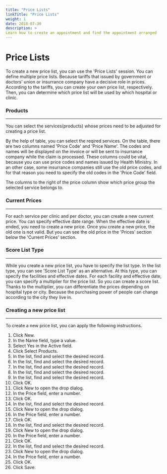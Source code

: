 ```yaml
---
title: "Price Lists"
linkTitle: "Price Lists"
weight: 1
date: 2018-07-30
description: >
Learn how to create an appointment and find the appointment arranged
---
```


# Price Lists

To create a new price list, you can use the 'Price Lists' session. You can define multiple price lists. Because tariffs that issued by government or doctors' union or insurrance company have a decisive role in prices. According to the tariffs, you can create your own price list, respectively. Then, you can determine which price list will be used by which hospital or clinic.

### Products

---

You can select the services(products) whose prices need to be adjusted for creating a price list.

By the help of table, you can select the reqired services. On the table, there are two columns named 'Price Code' and 'Price Name'. The codes and names will be displayed on the invoice or will be sent to insurrance company while the claim is processed. These columns could be vital, because you can use price codes and names issued by Health Ministry. In an other case, some insurrance companies still use the old price codes, and for that reason you need to specify the old codes in the 'Price Code' field.

The columns to the right of the price column show which price group the selected service belongs to.

### Current Prices

---

For each service per clinic and per doctor, you can create a new current price. You can specify effective date range. When the effective date is ended, you need to create a new price. Once you create a new price, the old one is not valid. But you can see the old price in the 'Prices' section below the 'Current Prices' section.

### Score List Type

---

While you create a new price list, you have to specify the list type. In the list type, you can see 'Score List Type' as an alternative. At this type, you can specify the facilities and effective dates. For each facility and effective date, you can specify a multiplier for the price list. So you can create a score list. Thanks to the multiplier, you can differentiate the prices depending on hospital type or city. Because the purchasing power of people can change according to the city they live in.

### Creating a new price list

---

To create a new price list, you can apply the following instructions.

1.	Click New.
2.	In the Name field, type a value.
3.	Select Yes in the Active field.
4.	Click Select Products.
5.	In the list, find and select the desired record.
6.	In the list, find and select the desired record.
7.	In the list, find and select the desired record.
8.	In the list, find and select the desired record.
9.	In the list, find and select the desired record.
10.	Click OK.
11.	Click New to open the drop dialog.
12.	In the Price field, enter a number.
13.	Click OK.
14.	In the list, find and select the desired record.
15.	Click New to open the drop dialog.
16.	In the Price field, enter a number.
17.	Click OK.
18.	In the list, find and select the desired record.
19.	Click New to open the drop dialog.
20.	In the Price field, enter a number.
21.	Click OK.
22.	In the list, find and select the desired record.
23.	Click New to open the drop dialog.
24.	In the Price field, enter a number.
25.	Click OK.
26.	Click Save.


